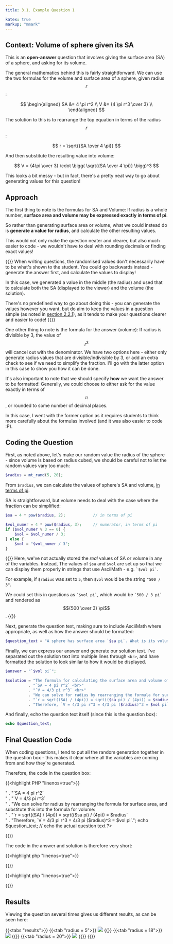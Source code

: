 ```yaml
---
title: 3.1. Example Question 1

katex: true
markup: "mmark"
--- 
```


## Context: Volume of sphere given its SA

This is an **open-answer** question that involves giving the surface area (SA) of a sphere, and asking for its volume.

The general mathematics behind this is fairly straightforward. We can use the two formulas for the volume and surface area of a sphere, given radius $$r$$: 

$$
\begin{aligned}
SA &= 4 \pi r^2 \\
V  &= {4 \pi r^3 \over 3}  \\
\end{aligned}
$$

The solution to this is to rearrange the top equation in terms of the radius $$r$$: 

$$
r = \sqrt{{SA \over 4 \pi}}
$$

And then substitute the resulting value into volume: 

$$
V = {4\pi \over 3} \cdot \bigg( \sqrt{{SA \over 4 \pi}} \bigg)^3 
$$

This looks a bit messy - but in fact, there's a pretty neat way to go about generating values for this question!

## Approach

The first thing to note is the formulas for SA and Volume: If radius is a whole number, **surface area and volume may be expressed exactly in terms of pi**. 

So rather than generating surface area or volume, what we could instead do is **generate a value for radius**, and calculate the other resulting values. 

This would not only make the question neater and clearer, but also much easier to code - we wouldn't have to deal with rounding decimals or finding exact values!

{{<hint info>}}
When writing questions, the randomised values don't necessarily have to be what's shown to the student. You could go backwards instead - generate the answer first, and calculate the values to display!

In this case, we generated a value in the middle (the radius) and used that to calculate both the SA (displayed to the viewer) and the volume (the solution).

There's no predefined way to go about doing this - you can generate the values however you want, but do aim to keep the values in a question simple (as noted in [section 2.2.1](/2-design/guidelines#221-context)), as it tends to make your questions clearer and easier to code! 
{{</hint>}}

One other thing to note is the formula for the answer (volume): If radius is divisible by 3, the value of $$r^3$$ will cancel out with the denominator. We have two options here - either only generate radius values that are divisible/indivisible by 3, or add an extra check to see if we need to simplify the fraction. I'll go with the latter option in this case to show you how it can be done. 

It's also important to note that we should specify **how** we want the answer to be formatted! Generally, we could choose to either ask for the value exactly in terms of $$\pi$$, or rounded to some number of decimal places. 

In this case, I went with the former option as it requires students to think more carefully about the formulas involved (and it was also easier to code :P).

## Coding the Question

First, as noted above, let's make our random value the radius of the sphere - since volume is based on radius cubed, we should be careful not to let the random values vary too much: 

```php
$radius = mt_rand(5, 20);
```

From `$radius`, we can calculate the values of sphere's SA and volume, <u>in terms of pi</u>. 

SA is straightforward, but volume needs to deal with the case where the fraction can be simplified: 

```php
$sa = 4 * pow($radius, 2);            // in terms of pi

$vol_numer = 4 * pow($radius, 3);     // numerator, in terms of pi
if ($vol_numer % 3 == 0) {
    $vol = $vol_numer / 3;
} else {
    $vol = "$vol_numer / 3";
}
```

{{<hint info>}}
Here, we've not actually stored the *real* values of SA or volume in any of the variables. Instead, The values of `$sa` and `$vol` are set up so that we can display them properly in strings that use AsciiMath - e.g. `` `$vol pi` ``.

For example, if `$radius` was set to `5`, then `$vol` would be the string `"500 / 3"`. 

We could set this in questions as `` `$vol pi` ``, which would be `` `500 / 3 pi` `` and rendered as $${500 \over 3} \pi$$.
{{</hint>}}

Next, generate the question text, making sure to include AsciiMath where appropriate, as well as how the answer should be formatted: 

```php
$question_text = "A sphere has surface area `$sa pi`. What is its volume? Express your answer in exact terms with `pi`.";
```

Finally, we can express our answer and generate our solution text. I've separated out the solution text into multiple lines through `<br>`, and have formatted the solution to look similar to how it would be displayed.

```php
$answer = "`$vol pi`";

$solution = "The formula for calculating the surface area and volume of a sphere both depend on radius: <br>"
          . "`SA = 4 pi r^2` <br>"
          . "`V = 4/3 pi r^3` <br>"
          . "We can solve for radius by rearranging the formula for surface area, and substitute this into the formula for volume: <br>"
          . "`r = sqrt((SA) / (4pi)) = sqrt(($sa pi) / (4pi)) = $radius` <br>"
          . "Therefore, `V = 4/3 pi r^3 = 4/3 pi ($radius)^3 = $vol pi`.";
```

And finally, echo the question text itself (since this is the question box):

```php
echo $question_text;
```

## Final Question Code

When coding questions, I tend to put all the random generation together in the question box - this makes it clear where all the variables are coming from and how they're generated. 

Therefore, the code in the question box: 

{{<highlight PHP "linenos=true">}}
<?php

$radius = mt_rand(5, 20);

$sa = 4 * pow($radius, 2);            // in terms of pi
$vol_numer = 4 * pow($radius, 3);     // numerator, in terms of pi
if ($vol_numer % 3 == 0) {
    $vol = $vol_numer / 3;
} else {
    $vol = "$vol_numer / 3";
}

$question_text = "A sphere has surface area `$sa pi`. What is its volume? Express your answer in exact terms with `pi`.";
$answer = "`$vol pi`";

$solution = "The formula for calculating the surface area and volume of a sphere both depend on radius: <br>"
          . "`SA = 4 pi r^2` <br>"
          . "`V = 4/3 pi r^3` <br>"
          . "We can solve for radius by rearranging the formula for surface area, and substitute this into the formula for volume: <br>"
          . "`r = sqrt((SA) / (4pi)) = sqrt(($sa pi) / (4pi)) = $radius` <br>"
          . "Therefore, `V = 4/3 pi r^3 = 4/3 pi ($radius)^3 = $vol pi`.";

echo $question_text;    // echo the actual question text
?>
{{</highlight>}}

The code in the answer and solution is therefore very short: 

{{<highlight php "linenos=true">}}
<?php
echo $answer;
?>
{{</highlight>}}

{{<highlight php "linenos=true">}}
<?php
echo $solution;
?>
{{</highlight>}}

## Results

Viewing the question several times gives us different results, as can be seen here: 

{{<tabs "results">}}
{{<tab "radius = 5">}} <img src="https://i.imgur.com/xx6w6eD.png"/> {{</tab>}}
{{<tab "radius = 18">}} <img src="https://i.imgur.com/3droYyX.png"/> {{</tab>}}
{{<tab "radius = 20">}} <img src="https://i.imgur.com/y3XOw7T.png"/> {{</tab>}}
{{</tabs>}}
